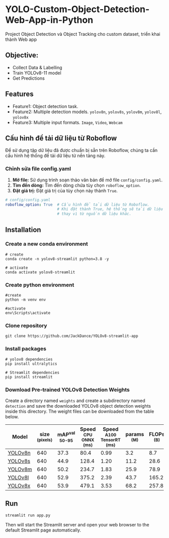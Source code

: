 # YOLO-Custom-Object-Detection-Web-App-in-Python
Project Object Detection và Object Tracking cho custom dataset, triển khai thành Web app

## Objective:
- Collect Data & Labelling
- Train YOLOv8-11 model
- Get Predictions

## Features
- Feature1: Object detection task.
- Feature2: Multiple detection models. `yolov8n`, `yolov8s`, `yolov8m`, `yolov8l`, `yolov8x`
- Feature3: Multiple input formats. `Image`, `Video`, `Webcam`


## Cấu hình để tải dữ liệu từ Roboflow

Để sử dụng tập dữ liệu đã được chuẩn bị sẵn trên Roboflow, chúng ta cần cấu hình hệ thống để tải dữ liệu từ nền tảng này.

### Chỉnh sửa file config.yaml

1. **Mở file:** Sử dụng trình soạn thảo văn bản để mở file `config/config.yaml`.
2. **Tìm đến dòng:** Tìm đến dòng chứa tùy chọn `roboflow_option`.
3. **Đặt giá trị:** Đặt giá trị của tùy chọn này thành `True`.

```yaml
# config/config.yaml
roboflow_option: True  # Cấu hình để tải dữ liệu từ Roboflow. 
                       # Khi đặt thành True, hệ thống sẽ tải dữ liệu từ Roboflow 
                       # thay vì từ nguồn dữ liệu khác.
```

## Installation
### Create a new conda environment
```commandline
# create
conda create -n yolov8-streamlit python=3.8 -y

# activate
conda activate yolov8-streamlit
```

### Create python environment
```
#create
python -m venv env

#activate
env\Scripts\activate
```

### Clone repository
```commandline
git clone https://github.com/JackDance/YOLOv8-streamlit-app
```

### Install packages
```commandline
# yolov8 dependencies
pip install ultralytics

# Streamlit dependencies
pip install streamlit
```
### Download Pre-trained YOLOv8 Detection Weights
Create a directory named `weights` and create a subdirectory named `detection` and save the downloaded YOLOv8 object detection weights inside this directory. The weight files can be downloaded from the table below.

| Model                                                                                | size<br><sup>(pixels) | mAP<sup>val<br>50-95 | Speed<br><sup>CPU ONNX<br>(ms) | Speed<br><sup>A100 TensorRT<br>(ms) | params<br><sup>(M) | FLOPs<br><sup>(B) |
| ------------------------------------------------------------------------------------ | --------------------- | -------------------- | ------------------------------ | ----------------------------------- | ------------------ | ----------------- |
| [YOLOv8n](https://github.com/ultralytics/assets/releases/download/v0.0.0/yolov8n.pt) | 640                   | 37.3                 | 80.4                           | 0.99                                | 3.2                | 8.7               |
| [YOLOv8s](https://github.com/ultralytics/assets/releases/download/v0.0.0/yolov8s.pt) | 640                   | 44.9                 | 128.4                          | 1.20                                | 11.2               | 28.6              |
| [YOLOv8m](https://github.com/ultralytics/assets/releases/download/v0.0.0/yolov8m.pt) | 640                   | 50.2                 | 234.7                          | 1.83                                | 25.9               | 78.9              |
| [YOLOv8l](https://github.com/ultralytics/assets/releases/download/v0.0.0/yolov8l.pt) | 640                   | 52.9                 | 375.2                          | 2.39                                | 43.7               | 165.2             |
| [YOLOv8x](https://github.com/ultralytics/assets/releases/download/v0.0.0/yolov8x.pt) | 640                   | 53.9                 | 479.1                          | 3.53                                | 68.2               | 257.8             |


## Run
```commandline
streamlit run app.py
```
Then will start the Streamlit server and open your web browser to the default Streamlit page automatically.



